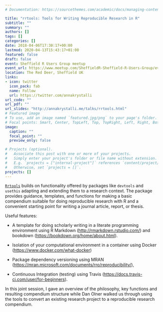 ```yaml
---
# Documentation: https://sourcethemes.com/academic/docs/managing-content/

title: "rrtools: Tools for Writing Reproducible Research in R"
subtitle: ""
summary: ""
authors: []
tags: []
categories: []
date: 2018-04-06T17:30:17+00:00
lastmod: 2020-04-13T15:43:17+01:00
featured: false
draft: false
event: Sheffield R Users Group meetup
event_url: https://www.meetup.com/SheffieldR-Sheffield-R-Users-Group/events/249186869/
location: The Red Deer, Sheffield UK
links:
- icon: twitter
  icon_pack: fab
  name: Follow
  url: https://twitter.com/annakrystalli
url_code: ""
url_pdf: ""
url_slides: "http://annakrystalli.me/talks/rrtools.html"
# Featured image
# To use, add an image named `featured.jpg/png` to your page's folder.
# Focal points: Smart, Center, TopLeft, Top, TopRight, Left, Right, BottomLeft, Bottom, BottomRight.
image:
  caption: ""
  focal_point: ""
  preview_only: false

# Projects (optional).
#   Associate this post with one or more of your projects.
#   Simply enter your project's folder or file name without extension.
#   E.g. `projects = ["internal-project"]` references `content/project/deep-learning/index.md`.
#   Otherwise, set `projects = []`.
projects: []
---
```


[`Rrtools`](https://github.com/benmarwick/rrtools) builds on functionality offered by packages like `devtools` and `usethis` adapting and extending them to a research context. The package provides guidance, templates, and functions for making a basic compendium suitable for doing reproducible research with R and a convenient starting point for writing a journal article, report, or thesis.

Useful features:

- A template for doing scholarly writing in a literate programming environment using R Markdown (http://rmarkdown.rstudio.com/) and bookdown (https://bookdown.org/home/about.html).

- Isolation of your computational environment in a container using Docker (https://www.docker.com/what-docker)

- Package dependency versioning using MRAN (https://mran.microsoft.com/documents/rro/reproducibility/),

- Continuous Integration (testing) using Travis (https://docs.travis-ci.com/user/for-beginners).

In this joint session, I gave an overview of the philosophy, key functions and resulting compendium structure while Dan Olner walked us through using the tools to convert an existing research project to a reproducible research compendium.